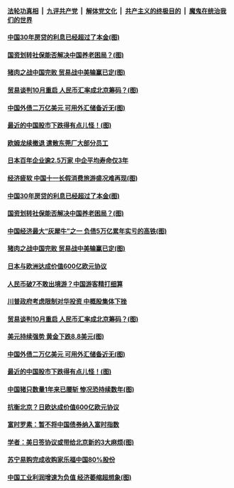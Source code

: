 ####  [法轮功真相](../../../../basic/blob/master/README.md?t=09291039) &nbsp;|&nbsp; [九评共产党](../../../../9ping.md/blob/master/README.md?t=09291039) &nbsp;|&nbsp; [解体党文化](../../../../jtdwh.md/blob/master/README.md?t=09291039)  &nbsp;|&nbsp; [共产主义的终极目的](../../../../gczydzjmd.md/blob/master/README.md?t=09291039) &nbsp;|&nbsp; [魔鬼在统治我们的世界](../../../../mgztzwmdsj.md/blob/master/README.md?t=09291039) 

#### [中国30年房贷的利息已经超过了本金(图)](../pages/p5/908832.md?t=09291039) 

#### [国资划转社保能否解决中国养老困局？(图)](../pages/p5/908831.md?t=09291039) 

#### [猪肉之战中国完败 贸易战中美输赢已定(图)](../pages/p5/908773.md?t=09291039) 

#### [贸易谈判10月重启 人民币汇率成北京筹码？(图)](../pages/p5/908809.md?t=09291039) 

#### [中国外债二万亿美元 可用外汇储备近无(图)](../pages/p5/908744.md?t=09291039) 

#### [最近的中国股市下跌得有点儿怪！(图)](../pages/p5/908745.md?t=09291039) 

#### [欧姆龙续撤退 遣散东莞厂大部分员工](../pages/p5/908875.md?t=09291039) 

#### [日本百年企业逾2.5万家 中企平均寿命仅3年](../pages/p5/908873.md?t=09291039) 

#### [经济疲软 中国十一长假消费旅游盛况难再现(图)](../pages/p5/908872.md?t=09291039) 

#### [中国30年房贷的利息已经超过了本金(图)](../pages/p5/908832.md?t=09291039) 

#### [国资划转社保能否解决中国养老困局？(图)](../pages/p5/908831.md?t=09291039) 

#### [中国经济最大“灰犀牛”之一 负债5万亿累年实亏的高铁(图)](../pages/p5/908790.md?t=09291039) 

#### [猪肉之战中国完败 贸易战中美输赢已定(图)](../pages/p5/908773.md?t=09291039) 

#### [日本与欧洲达成价值600亿欧元协议](../pages/p5/908821.md?t=09291039) 

#### [人民币破7不敢出境游？中国游客精打细算](../pages/p5/908820.md?t=09291039) 

#### [川普政府考虑限制对华投资 中概股集体下挫](../pages/p5/908818.md?t=09291039) 

#### [贸易谈判10月重启 人民币汇率成北京筹码？(图)](../pages/p5/908809.md?t=09291039) 

#### [美元持续强势 黄金下跌8.8美元(图)](../pages/p5/908779.md?t=09291039) 

#### [中国外债二万亿美元 可用外汇储备近无(图)](../pages/p5/908744.md?t=09291039) 

#### [最近的中国股市下跌得有点儿怪！(图)](../pages/p5/908745.md?t=09291039) 

#### [中国猪只数量1年来已腰斩 惨况恐持续数年(图)](../pages/p5/908762.md?t=09291039) 

#### [抗衡北京？日欧达成价值600亿欧元协议](../pages/p5/908760.md?t=09291039) 

#### [富时罗素：暂不将中国债券纳入富时指数](../pages/p5/908746.md?t=09291039) 

#### [学者：美日签协议或带给北京新的3大麻烦(图)](../pages/p5/908758.md?t=09291039) 

#### [苏宁易购完成收购家乐福中国80%股份](../pages/p5/908722.md?t=09291039) 

#### [中国工业利润增速为负值 经济萎缩超想象(图)](../pages/p5/908719.md?t=09291039) 

